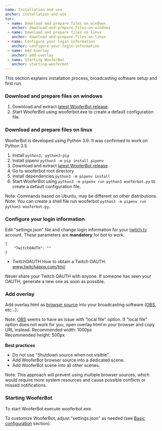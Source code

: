 ```yaml
---
name: Installation and use
anchor: installation-and-use
toc: 
 - name: Download and prepare files on windows
   anchor: download-and-prepare-files-on-windows
 - name: Download and prepare files on linux
   anchor: download-and-prepare-files-on-linux
 - name: Configure your login information
   anchor: configure-your-login-information
 - name: Add overlay
   anchor: add-overlay
 - name: Starting WooferBot
   anchor: starting-wooferbot
---
```

This section explains installation process, broadcasting software setup and first run.

### Download and prepare files on windows
1. Download and extract <a class="icon download" href="{{ site.github.url }}/changelog">latest WooferBot release</a>.
2. Start WooferBot using <span class="icon file">wooferbot.exe</span> to create a default configuration file.

### Download and prepare files on linux
WooferBot is developed using Python 3.9. It was confirmed to work on Python 3.5.
1. Install `python3, python3-pip`
2. Install pipenv `python3 -m pip install pipenv`
3. Download and extract <a class="icon download" href="{{ site.github.url }}/changelog">latest WooferBot release</a>.
4. Go to wooferbot root directory
5. Install dependencies `python3 -m pipenv install`
6. Start WooferBot using `python3 -m pipenv run python3 wooferbot.py` to create a default configuration file.

<span class="icon idea">Note: Commands based on Ubuntu, may be different on other distributions.</span>
<span class="icon idea">Note: You can create a shell file run wooferbot `python3 -m pipenv run python3 wooferbot.py`.</span>

### Configure your login information
Edit "settings.json" file and change login information for your <a class="icon website" href="https://www.twitch.tv" target="_blank">twitch.tv</a> account. These parameters are **mandatory** for bot to work.
```
{
    "TwitchOAUTH": ""
}
```
* <span class="icon settings">TwitchOAUTH</span> How to obtain a Twitch OAUTH: <a class="icon twitch" href="https://www.twitchapps.com/tmi/" target="_blank">www.twitchapps.com/tmi/</a>

<span class="icon idea">Never share your Twitch OAUTH with anyone. If someone has seen your OAUTH, generate a new one as soon as possible.</span>

### Add overlay
Add <span class="icon file">overlay.html</span> as <a class="icon website" href="https://obsproject.com/wiki/Sources-Guide#browsersource" target="_blank">browser source</a> into your broadcasting software (<a class="icon website" href="https://obsproject.com" target="_blank">OBS</a>, etc...).

<span class="icon idea">Note: <a class="icon website" href="https://obsproject.com" target="_blank">OBS</a> seems to have an issue with "local file" option. If "local file" option does not work for you, open <span class="icon file">overlay.html</span> in your browser and copy URL instead.</span>
<span class="icon info">Recommended width: 1000px</span><br>
<span class="icon info">Recommended height: 500px</span><br>
<br>
**Best practices**
* Do not use "Shutdown source when not visible".
* Add WooferBot browser source into a dedicated scene.
* Add WooferBot scene into all other scenes.

<span class="icon idea">Note: This approach will prevent using multiple browser sources, which would require more system resources and cause possible conflicts or missed notifications.</span>

### Starting WooferBot
To start WooferBot execute <span class="icon file">wooferbot.exe</span>.

To customize WooferBot, adjust "settings.json" as needed (see <a class="icon doc" href="{{ site.github.url }}/documentation#basic-configuration">Basic configuration</a> section).
